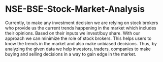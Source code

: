 # NSE-BSE-Stock-Market-Analysis
Currently, to make any investment decision we are relying on stock brokers who provide us the current trends happening in the market which includes their opinions. Based on their inputs we invest/buy share. With our approach we can minimize the role of stock brokers. This helps users to know the trends in the market and also make unbiased decisions. Thus, by analyzing the given data we help investors, traders, companies to make buying and selling decisions in a way to gain edge in the market. 
